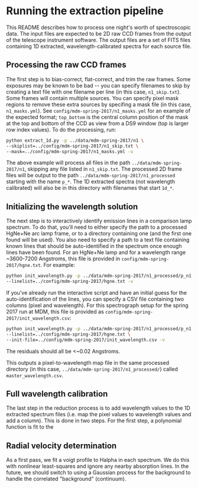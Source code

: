 Running the extraction pipeline
===============================

This README describes how to process one night's worth of spectroscopic data.
The input files are expected to be 2D raw CCD frames from the output of the
telescope instrument software. The output files are a set of FITS files
containing 1D extracted, wavelength-calibrated spectra for each source file.

Processing the raw CCD frames
-----------------------------

The first step is to bias-correct, flat-correct, and trim the raw frames. Some
exposures may be known to be bad -- you can specify filenames to skip by
creating a text file with one filename per line (in this case, ``n1_skip.txt``).
Some frames will contain multiple sources. You can specify pixel mask regions to
remove these extra sources by specifing a mask file (in this case,
``n1_masks.yml``). See ``config/mdm-spring-2017/n1_masks.yml`` for an example of
the expected format; ``top_bottom`` is the central column position of the mask
at the top and bottom of the CCD as view from a DS9 window (top is larger row
index values). To do the processing, run:

```bash
python extract_1d.py -p ../data/mdm-spring-2017/n1 \
--skiplist=../config/mdm-spring-2017/n1_skip.txt \
--mask=../config/mdm-spring-2017/n1_masks.yml -v
```

The above example will process all files in the path
``../data/mdm-spring-2017/n1``, skipping any file listed in ``n1_skip.txt``. The
processed 2D frame files will be output to the path
``../data/mdm-spring-2017/n1_processed`` starting with the name ``p_*``. The 1D
extracted spectra (not wavelength calibrated) will also be in this directory
with filenames that start ``1d_*``.

Initializing the wavelength solution
------------------------------------

The next step is to interactively identify emission lines in a comparison lamp
spectrum. To do that, you'll need to either specify the path to a processed
HgNe+Ne arc lamp frame, or to a directory containing one (and the first one
found will be used). You also need to specify a path to a text file containing
known lines that should be auto-identified in the spectrum once enough lines
have been found. For an HgNe+Ne lamp and for a wavelength range ~3600-7200
Angstroms, this file is provided in ``config/mdm-spring-2017/hgne.txt``. For
example:

```bash
python init_wavelength.py -p ../data/mdm-spring-2017/n1_processed/p_n1.0137.fit
--linelist=../config/mdm-spring-2017/hgne.txt -v
```

If you've already run the interactive script and have an initial guess for the
auto-identification of the lines, you can specify a CSV file containing two
columns (pixel and wavelength). For this spectrograph setup for the spring 2017
run at MDM, this file is provided as
``config/mdm-spring-2017/init_wavelength.csv``:

```bash
python init_wavelength.py -p ../data/mdm-spring-2017/n1_processed/p_n1.0137.fit \
--linelist=../config/mdm-spring-2017/hgne.txt \
--init-file=../config/mdm-spring-2017/init_wavelength.csv -v
```

The residuals should all be <~0.02 Angstroms.

This outputs a pixel-to-wavelength map file in the same processed directory
(in this case, ``../data/mdm-spring-2017/n1_processed/``) called
``master_wavelength.csv``.

Full wavelength calibration
---------------------------

The last step in the reduction process is to add wavelength values to the 1D
extracted spectrum files (i.e. map the pixel values to wavelength values and add
a column). This is done in two steps. For the first step, a polynomial function
is fit to the


Radial velocity determination
-----------------------------

As a first pass, we fit a voigt profile to Halpha in each spectrum. We do this
with nonlinear least-squares and ignore any nearby absorption lines. In the
future, we should switch to using a Gaussian process for the background to
handle the correlated "background" (continuum).
